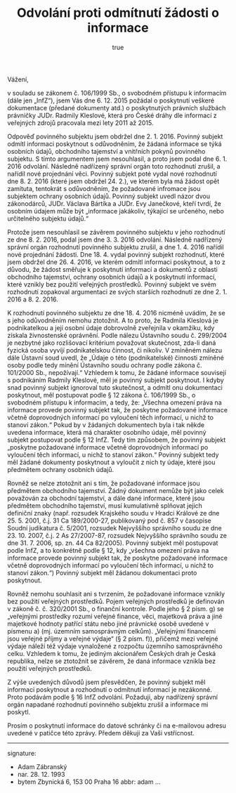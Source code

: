 ﻿---
title:      Odvolání proti odmítnutí žádosti o informace
author:
   name:    Adam Zábranský
   phone:   +420 721 006 868
   ds:      xwfwgha
   mail:    adam.zabransky@praha.eu
our:
   name:    Zastupitelský klub Pirátů
   sign:    ZK Pha 240/2015
your:
   role:    povinný subjekt
   name:
      -     České dráhy, a.s.
   address:
      -     Nábřeží Ludvíka Svobody 1222
      -     Praha 1, 110 15
sendby:     ds
style:      letter
---

Vážení,

v souladu se zákonem č. 106/1999 Sb., o svobodném přístupu k informacím (dále jen „InfZ“), jsem Vás dne 6. 12. 2015 požádal o poskytnutí veškeré dokumentace (předané dokumenty atd.) o poskytnutých právních službách právničky JUDr. Radmily Kleslové, která pro České dráhy dle informací z veřejných zdrojů pracovala mezi lety 2011 až 2015.

Odpověď povinného subjektu jsem obdržel dne 2. 1. 2016. Povinný subjekt odmítl informaci poskytnout s odůvodněním, že žádaná informace se týká osobních údajů, obchodního tajemství a vnitřních pokynů povinného subjektu. S tímto argumentem jsem nesouhlasil, a proto jsem podal dne 6. 1. 2016 odvolání. Následně nadřízený správní orgán toto rozhodnutí zrušil, a nařídil nové projednání věci. Povinný subjekt poté vydal nové rozhodnutí dne 8. 2. 2016 (které jsem obdržel 24. 2.), ve kterém byla má žádost opět zamítuta, tentokrát s odůvodněním, že požadované infromace jsou subjektem ochrany osobních údajů. Povinný subjekt uvedl názor dvou zákonodárců, JUDr. Václava Bártíka a JUDr. Evy Janečkové, kteří tvrdí, že osobním údajem může být „informace jakákoliv, týkající se určeného, nebo určitelného subjektu údajů.“ 

Protože jsem nesouhlasil se závěrem povinného subjektu v jeho rozhodnutí ze dne 8. 2. 2016, podal jsem dne 3. 3. 2016 odvolání. Následně nadřízený správní orgán rozhodnutí povinného subjektu zrušil, a dne 1. 4. 2016 nařídil nové projednání žádosti. Dne 18. 4. vydal povinný subjekt rozhodnutí, které jsem obdržel dne 26. 4. 2016, ve kterém odmítl informaci poskytnout, a to z důvodu, že žádost směřuje k poskytnutí informací a dokumentů z oblasti obchodního tajemství, ochrany osobních údajů a k poskytnutí informací, které vznikly bez použití veřejných prostředků. Povinný subjekt ve svém rozhodnutí zopakoval argumentaci ze svých starších rozhodnutí ze dne 2. 1. 2016 a 8. 2. 2016. 

K rozhodnutí povinného subjektu ze dne 18. 4. 2016 nicméně uvádím, že se s jeho odůvodněním nemohu ztotožnit. A to proto, že Radmila Kleslová je podnikatelkou a její osobní údaje dobrovolně zveřejnila v okamžiku, kdy získala živnostenské oprávnění. Podle nálezu Ústavního soudu č. 299/2004 je nezbytné jako rozlišovací kritérium považovat skutečnost, zda-li daná fyzická osoba vyvíjí podnikatelskou činnost, či nikoliv. V zmíněném nálezu dále Ústavní soud uvedl, že „Údaje o této (podnikatelské) činnosti zmíněné osoby podle tedy mínění Ústavního soudu ochrany podle zákona č. 101/2000 Sb., nepožívají.“ Vzhledem k tomu, že žádané informace souvisejí s podnikáním Radmily Kleslové, měl je povinný subjekt poskytnout. I kdyby snad povinný subjekt ignoroval tuto skutečnost, a odmítl onu dokumentaci poskytnout, měl postupovat podle § 12 zákona č. 106/1999 Sb., o svobodném přístupu k informacím, a tedy, že: „Všechna omezení práva na informace provede povinný subjekt tak, že poskytne požadované informace včetně doprovodných informací po vyloučení těch informací, u nichž to stanoví zákon.“ Pokud by v žádaných dokumentech byla i tak někde uvedena informace, která má charakter osobního údaje, měl povinný subjekt postupovat podle § 12 InfZ. Tedy tím způsobem, že povinný subjekt „poskytne požadované informace včetně doprovodných informací po vyloučení těch informací, u nichž to stanoví zákon.“ Povinný subjekt tedy měl žádané dokumenty poskytnout a vyloučit z nich ty údaje, které jsou předmětem ochrany osobních údajů.

Rovněž se nelze ztotožnit ani s tím, že požadované informace jsou předmětem obchodního tajemství. Žádný dokument nemůže být jako celek považován za obchodní tajemství, a dále dané informace, které jsou předmětem obchodního tajemství, musí kumulativně splňovat jejich definiční znaky (např. rozsudek Krajského soudu v Hradci Králové ze dne 25. 5. 2001, č.j. 31 Ca 189/2000-27, publikovaný pod č. 857 v časopise Soudní judikatura č. 5/2001, rozsudek Nejvyššího správního soudu ze dne 23. 10. 2007, č.j. 2 As 27/2007-87, rozsudek Nejvyššího správního soudu ze dne 31. 7. 2006, sp. zn. 44 Ca 82/2005). Povinný subjekt měl postupovat podle InfZ, a to konkrétně podle § 12, kdy „všechna omezení práva na informace provede povinný subjekt tak, že poskytne požadované informace včetně doprovodných informací po vyloučení těch informací, u nichž to stanoví zákon.“) Povinný subjekt měl žádanou dokumentaci proto poskytnout.

Rovněž nemohu souhlasit ani s tvrzením, že požadované informace vznikly bez použití veřejných prostředků. Pojem veřejných prostředků je definován v zákoně č. č. 320/2001 Sb., o finanční kontrole. Podle jeho § 2 písm. g) se „veřejnými prostředky rozumí ve­řejné finance, věci, majetková práva a jiné majetkové hodnoty patřící státu nebo jiné právnické osobě uvedené v písmenu a) (mj. územním samospráv­ným celkům). „Veřejnými financemi jsou veřejné příjmy a veřejné výdaje“ (§ 2 písm. f)), přičemž mezi veřejné výdaje náleží též výdaje vynaložené z roz­počtu územního samosprávného celku. Vzhledem k tomu, že jediným akcionářem Českých drah je Česká republika, nelze se ztotožnit se závěrem, že daná informace vznikla bez použití veřejných prostředků.

Z výše uvedených důvodů jsem přesvědčen, že povinný subjekt měl informaci poskytnout a rozhodnutí o odmítnutí informací je nezákonné. Proto podávám podle § 16 InfZ odvolání. Požaduji, aby nadřízený správní orgán napadané rozhodnutí povinného subjektu zrušil a informace mi poskytl. 

Prosím o poskytnutí informace do datové schránky či na e-mailovou adresu uvedené v patičce této zprávy. Předem děkuji za Vaši vstřícnost.

---
signature:
  - Adam Zábranský
  - nar. 28. 12. 1993
  - bytem Zbynická 6, 153 00 Praha 16
abbr:       adam
...
